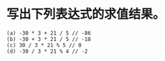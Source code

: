 # 写出下列表达式的求值结果。
    (a) -30 * 3 + 21 / 5 // -86
    (b) -30 + 3 * 21 / 5 // -18
    (c) 30 / 3 * 21 % 5 // 0
    (d) -30 / 3 * 21 % 4 // -2